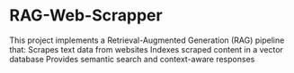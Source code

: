 # RAG-Web-Scrapper
This project implements a Retrieval-Augmented Generation (RAG) pipeline that:  Scrapes text data from websites Indexes scraped content in a vector database Provides semantic search and context-aware responses

